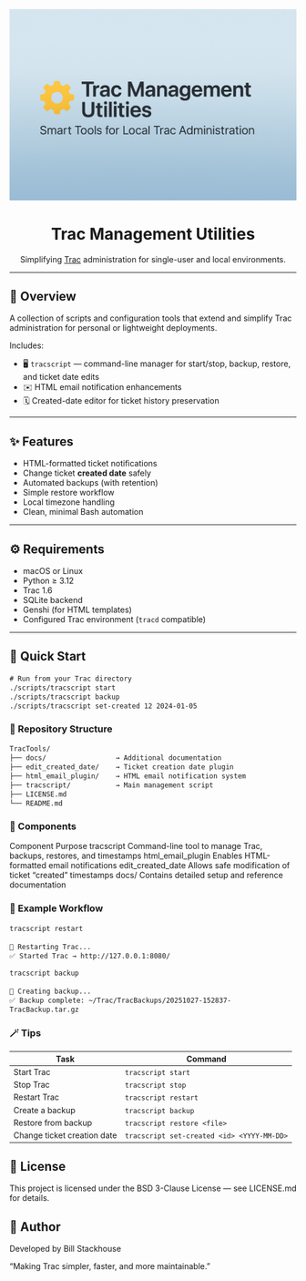 <p align="center">
  <img src="https://github.com/billsdesk/TracTools/blob/main/tractools-banner.png?raw=true" 
       alt="Trac Management Utilities Banner" width="800">
</p>

<h1 align="center">Trac Management Utilities</h1>

<p align="center">
  Simplifying <a href="https://trac.edgewall.org/">Trac</a> administration for single-user and local environments.
</p>

---

## 🧰 Overview

A collection of scripts and configuration tools that extend and simplify Trac administration for personal or lightweight deployments.

Includes:

- 🖥️ `tracscript` — command-line manager for start/stop, backup, restore, and ticket date edits  
- ✉️ HTML email notification enhancements  
- 🗓️ Created-date editor for ticket history preservation  

---

## ✨ Features

- HTML-formatted ticket notifications  
- Change ticket **created date** safely  
- Automated backups (with retention)  
- Simple restore workflow  
- Local timezone handling  
- Clean, minimal Bash automation  

---

## ⚙️ Requirements

- macOS or Linux  
- Python ≥ 3.12  
- Trac 1.6  
- SQLite backend  
- Genshi (for HTML templates)  
- Configured Trac environment (`tracd` compatible)  

---

## 🚀 Quick Start

~~~
# Run from your Trac directory
./scripts/tracscript start
./scripts/tracscript backup
./scripts/tracscript set-created 12 2024-01-05
~~~

### 📂 Repository Structure

~~~
TracTools/
├── docs/                 → Additional documentation
├── edit_created_date/    → Ticket creation date plugin
├── html_email_plugin/    → HTML email notification system
├── tracscript/           → Main management script
├── LICENSE.md
└── README.md
~~~

### 🧩 Components

Component	Purpose
tracscript	Command-line tool to manage Trac, backups, restores, and timestamps
html_email_plugin	Enables HTML-formatted email notifications
edit_created_date	Allows safe modification of ticket “created” timestamps
docs/	Contains detailed setup and reference documentation

### 🧠 Example Workflow

~~~
tracscript restart

🔄 Restarting Trac...
✅ Started Trac → http://127.0.0.1:8080/
~~~

~~~
tracscript backup

💾 Creating backup...
✅ Backup complete: ~/Trac/TracBackups/20251027-152837-TracBackup.tar.gz
~~~

### 🪄 Tips

| Task | Command |
|------|----------|
| Start Trac | `tracscript start` |
| Stop Trac | `tracscript stop` |
| Restart Trac | `tracscript restart` |
| Create a backup | `tracscript backup` |
| Restore from backup | `tracscript restore <file>` |
| Change ticket creation date | `tracscript set-created <id> <YYYY-MM-DD>` |

## 📄 License
This project is licensed under the BSD 3-Clause License — see LICENSE.md for details.

## 💬 Author
Developed by Bill Stackhouse

“Making Trac simpler, faster, and more maintainable.”
